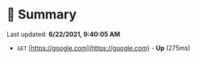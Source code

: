 # 📖 Summary
Last updated: **6/22/2021, 9:40:05 AM**

- `GET` [https://google.com](https://google.com) - **Up** (275ms)
